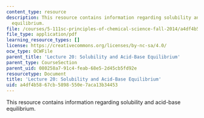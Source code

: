 ```yaml
---
content_type: resource
description: This resource contains information regarding solubility and acid-base
  equilibrium.
file: /courses/5-111sc-principles-of-chemical-science-fall-2014/a4df4b5867cb5898550e7aca13b34453_MIT5_111F14_Lec20.pdf
file_type: application/pdf
learning_resource_types: []
license: https://creativecommons.org/licenses/by-nc-sa/4.0/
ocw_type: OCWFile
parent_title: 'Lecture 20: Solubility and Acid-Base Equilibrium'
parent_type: CourseSection
parent_uid: 080258a7-91c4-feab-68e5-2d45cb5fd92e
resourcetype: Document
title: 'Lecture 20: Solubility and Acid-Base Equilibrium'
uid: a4df4b58-67cb-5898-550e-7aca13b34453
---
```

This resource contains information regarding solubility and acid-base equilibrium.